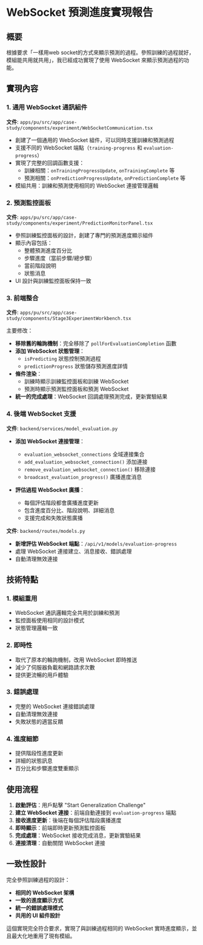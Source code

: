# WebSocket 預測進度實現報告

## 概要

根據要求「一樣用web socket的方式來顯示預測的過程。參照訓練的過程就好，模組能共用就共用」，我已經成功實現了使用 WebSocket 來顯示預測過程的功能。

## 實現內容

### 1. 通用 WebSocket 通訊組件

**文件**: `apps/pu/src/app/case-study/components/experiment/WebSocketCommunication.tsx`

- 創建了一個通用的 WebSocket 組件，可以同時支援訓練和預測過程
- 支援不同的 WebSocket 端點（`training-progress` 和 `evaluation-progress`）
- 實現了完整的回調函數支援：
  - 訓練相關：`onTrainingProgressUpdate`, `onTrainingComplete` 等
  - 預測相關：`onPredictionProgressUpdate`, `onPredictionComplete` 等
- 模組共用：訓練和預測使用相同的 WebSocket 連接管理邏輯

### 2. 預測監控面板

**文件**: `apps/pu/src/app/case-study/components/experiment/PredictionMonitorPanel.tsx`

- 參照訓練監控面板的設計，創建了專門的預測進度顯示組件
- 顯示內容包括：
  - 整體預測進度百分比
  - 步驟進度（當前步驟/總步驟）
  - 當前階段說明
  - 狀態消息
- UI 設計與訓練監控面板保持一致

### 3. 前端整合

**文件**: `apps/pu/src/app/case-study/components/Stage3ExperimentWorkbench.tsx`

主要修改：
- **移除舊的輪詢機制**：完全移除了 `pollForEvaluationCompletion` 函數
- **添加 WebSocket 狀態管理**：
  - `isPredicting` 狀態控制預測過程
  - `predictionProgress` 狀態儲存預測進度詳情
- **條件渲染**：
  - 訓練時顯示訓練監控面板和訓練 WebSocket
  - 預測時顯示預測監控面板和預測 WebSocket
- **統一的完成處理**：WebSocket 回調處理預測完成，更新實驗結果

### 4. 後端 WebSocket 支援

**文件**: `backend/services/model_evaluation.py`

- **添加 WebSocket 連接管理**：
  - `evaluation_websocket_connections` 全域連接集合
  - `add_evaluation_websocket_connection()` 添加連接
  - `remove_evaluation_websocket_connection()` 移除連接
  - `broadcast_evaluation_progress()` 廣播進度消息

- **評估過程 WebSocket 廣播**：
  - 每個評估階段都會廣播進度更新
  - 包含進度百分比、階段說明、詳細消息
  - 支援完成和失敗狀態廣播

**文件**: `backend/routes/models.py`

- **新增評估 WebSocket 端點**：`/api/v1/models/evaluation-progress`
- 處理 WebSocket 連接建立、消息接收、錯誤處理
- 自動清理無效連接

## 技術特點

### 1. 模組重用
- WebSocket 通訊邏輯完全共用於訓練和預測
- 監控面板使用相同的設計模式
- 狀態管理邏輯一致

### 2. 即時性
- 取代了原本的輪詢機制，改用 WebSocket 即時推送
- 減少了伺服器負載和網路請求次數
- 提供更流暢的用戶體驗

### 3. 錯誤處理
- 完整的 WebSocket 連接錯誤處理
- 自動清理無效連接
- 失敗狀態的適當反饋

### 4. 進度細節
- 提供階段性進度更新
- 詳細的狀態訊息
- 百分比和步驟進度雙重顯示

## 使用流程

1. **啟動評估**：用戶點擊 "Start Generalization Challenge"
2. **建立 WebSocket 連接**：前端自動連接到 `evaluation-progress` 端點
3. **接收進度更新**：後端在每個評估階段廣播進度
4. **即時顯示**：前端即時更新預測監控面板
5. **完成處理**：WebSocket 接收完成消息，更新實驗結果
6. **連接清理**：自動關閉 WebSocket 連接

## 一致性設計

完全參照訓練過程的設計：
- **相同的 WebSocket 架構**
- **一致的進度顯示方式** 
- **統一的錯誤處理模式**
- **共用的 UI 組件設計**

這個實現完全符合要求，實現了與訓練過程相同的 WebSocket 實時進度顯示，並且最大化地重用了現有模組。
